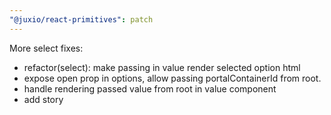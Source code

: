 ```yaml
---
"@juxio/react-primitives": patch
---
```


More select fixes:
- refactor(select): make passing in value render selected option html
- expose open prop in options, allow passing portalContainerId from root.
- handle rendering passed value from root in value component
- add story
